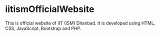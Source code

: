 # iitismOfficialWebsite
This is official website of IIT (ISM) Dhanbad. It is developed using HTML, CSS, JavaScript, Bootstrap and PHP.
